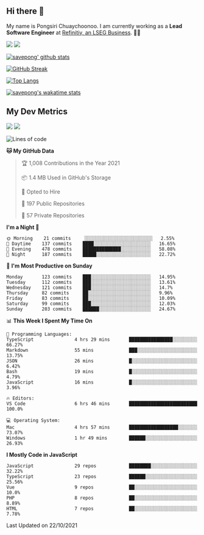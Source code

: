 ## Hi there 👋

My name is Pongsiri Chuaychoonoo. I am currently working as a **Lead Software Engineer** at [Refinitiv, an LSEG Business](https://www.refinitiv.com). 👨‍💻

[<img src="https://img.shields.io/badge/savepong.com-%230077B5.svg?&style=for-the-badge&color=81e6d9" />](https://savepong.com)
[<img src="https://img.shields.io/badge/linkedin-%230077B5.svg?&style=for-the-badge&logo=linkedin&logoColor=white" />](https://www.linkedin.com/in/savepong)

[![savepong' github stats](https://github-readme-stats.vercel.app/api?username=savepong&show_icons=true&count_private=true&theme=gotham&hide_border=true&bg_color=00000000&text_color=768390FF)](https://savepong.com/posts/stats)

[![GitHub Streak](https://github-readme-streak-stats.herokuapp.com?user=savepong&theme=gotham&hide_border=true&background=00000000&dates=768390FF)](https://savepong.com/posts/stats)

[![Top Langs](https://github-readme-stats.vercel.app/api/top-langs/?username=savepong&layout=compact&langs_count=10&theme=gotham&hide_border=true&bg_color=00000000&text_color=768390FF)](https://savepong.com/posts/stats)

[![savepong's wakatime stats](https://github-readme-stats.vercel.app/api/wakatime?username=@savepong&layout=default&theme=gotham&hide_border=true&bg_color=00000000&text_color=768390FF)](https://savepong.com/posts/stats)

## My Dev Metrics

[![](https://komarev.com/ghpvc/?username=savepong&color=blue&label=Profile%20Views)](https://github.com/savepong)
[![](https://img.shields.io/github/followers/savepong?label=GitHub%20Followers)](https://github.com/savepong)

<!--START_SECTION:waka-->
![Lines of code](https://img.shields.io/badge/From%20Hello%20World%20I%27ve%20Written-8.8%20million%20lines%20of%20code-blue)

**🐱 My GitHub Data** 

> 🏆 1,008 Contributions in the Year 2021
 > 
> 📦 1.4 MB Used in GitHub's Storage 
 > 
> 💼 Opted to Hire
 > 
> 📜 197 Public Repositories 
 > 
> 🔑 57 Private Repositories  
 > 
**I'm a Night 🦉** 

```text
🌞 Morning    21 commits     ░░░░░░░░░░░░░░░░░░░░░░░░░   2.55% 
🌆 Daytime    137 commits    ████░░░░░░░░░░░░░░░░░░░░░   16.65% 
🌃 Evening    478 commits    ██████████████░░░░░░░░░░░   58.08% 
🌙 Night      187 commits    █████░░░░░░░░░░░░░░░░░░░░   22.72%

```
📅 **I'm Most Productive on Sunday** 

```text
Monday       123 commits    ███░░░░░░░░░░░░░░░░░░░░░░   14.95% 
Tuesday      112 commits    ███░░░░░░░░░░░░░░░░░░░░░░   13.61% 
Wednesday    121 commits    ███░░░░░░░░░░░░░░░░░░░░░░   14.7% 
Thursday     82 commits     ██░░░░░░░░░░░░░░░░░░░░░░░   9.96% 
Friday       83 commits     ██░░░░░░░░░░░░░░░░░░░░░░░   10.09% 
Saturday     99 commits     ███░░░░░░░░░░░░░░░░░░░░░░   12.03% 
Sunday       203 commits    ██████░░░░░░░░░░░░░░░░░░░   24.67%

```


📊 **This Week I Spent My Time On** 

```text
💬 Programming Languages: 
TypeScript               4 hrs 29 mins       ████████████████░░░░░░░░░   66.27% 
Markdown                 55 mins             ███░░░░░░░░░░░░░░░░░░░░░░   13.75% 
JSON                     26 mins             █░░░░░░░░░░░░░░░░░░░░░░░░   6.42% 
Bash                     19 mins             █░░░░░░░░░░░░░░░░░░░░░░░░   4.79% 
JavaScript               16 mins             █░░░░░░░░░░░░░░░░░░░░░░░░   3.96%

🔥 Editors: 
VS Code                  6 hrs 46 mins       █████████████████████████   100.0%

💻 Operating System: 
Mac                      4 hrs 57 mins       ██████████████████░░░░░░░   73.07% 
Windows                  1 hr 49 mins        ██████░░░░░░░░░░░░░░░░░░░   26.93%

```

**I Mostly Code in JavaScript** 

```text
JavaScript               29 repos            ████████░░░░░░░░░░░░░░░░░   32.22% 
TypeScript               23 repos            ██████░░░░░░░░░░░░░░░░░░░   25.56% 
Vue                      9 repos             ██░░░░░░░░░░░░░░░░░░░░░░░   10.0% 
PHP                      8 repos             ██░░░░░░░░░░░░░░░░░░░░░░░   8.89% 
HTML                     7 repos             ██░░░░░░░░░░░░░░░░░░░░░░░   7.78%

```



 Last Updated on 22/10/2021
<!--END_SECTION:waka-->

<!--
**savepong/savepong** is a ✨ _special_ ✨ repository because its `README.md` (this file) appears on your GitHub profile.

Here are some ideas to get you started:

- 🔭 I’m currently working on WebComponents and TypeScript.
- 🌱 I’m currently learning ...
- 👯 I’m looking to collaborate on ...
- 🤔 I’m looking for help with ...
- 💬 Ask me about ...
- 📫 How to reach me: ...
- 😄 Pronouns: ...
- ⚡ Fun fact: ...
-->

